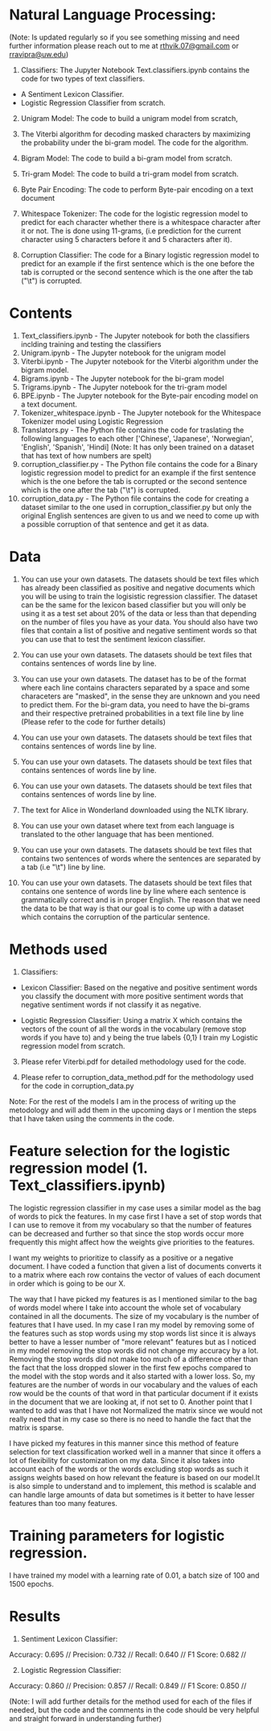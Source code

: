 # Natural Language Processing:

(Note: Is updated regularly so if you see something missing and need further information please reach out to me at rthvik.07@gmail.com or rravipra@uw.edu)

1) Classifiers:
The Jupyter Notebook Text.classifiers.ipynb contains the code for two types of text classifiers.
- A Sentiment Lexicon Classifier.
- Logistic Regression Classifier from scratch.

2) Unigram Model:
The code to build a unigram model from scratch,

3) The Viterbi algorithm for decoding masked characters by maximizing the probability under the bi-gram model.
The code for the algorithm.

4) Bigram Model:
The code to build a bi-gram model from scratch.

5) Tri-gram Model:
The code to build a tri-gram model from scratch.

6) Byte Pair Encoding:
The code to perform Byte-pair encoding on a text document

7) Whitespace Tokenizer:
The code for the logistic regression model to predict for each character whether there is a whitespace character after it or not. The is done using 11-grams, (i.e prediction for the current character using 5 characters before it and 5 characters after it).

8) Corruption Classifier:
The code for a Binary logistic regression model to predict for an example if the first sentence which is the one before the tab is corrupted or the second sentence which is the one after the tab ("\t") is corrupted.

# Contents

1) Text_classifiers.ipynb - The Jupyter notebook for both the classifiers inclding training and testing the classifiers
2) Unigram.ipynb - The Jupyter notebook for the unigram model
3) Viterbi.ipynb - The Jupyter notebook for the Viterbi algorithm under the bigram model.
4) Bigrams.ipynb - The Jupyter notebook for the bi-gram model
5) Trigrams.ipynb - The Jupyter notebook for the tri-gram model
6) BPE.ipynb - The Jupyter notebook for the Byte-pair encoding model on a text document.
7) Tokenizer_whitespace.ipynb - The Jupyter notebook for the Whitespace Tokenizer model using Logistic Regression
8) Translators.py - The Python file contains the code for traslating the following languages to each other ['Chinese', 'Japanese', 'Norwegian', 'English', 'Spanish', 'Hindi] (Note: It has only been trained on a dataset that has text of how numbers are spelt)
9) corruption_classifier.py - The Python file contains the code for a Binary logistic regression model to predict for an example if the first sentence which is the one before the tab is corrupted or the second sentence which is the one after the tab ("\t") is corrupted.
10) corruption_data.py - The Python file contains the code for creating a dataset similar to the one used in corruption_classifier.py but only the original English sentences are given to us and we need to come up with a possible corruption of that sentence and get it as data.

# Data

1) You can use your own datasets. The datasets should be text files which has already been classified as positive and negative documents which you will be using to train the logisistic regression classifier. The dataset can be the same for the lexicon based classifier but you will only be using it as a test set about 20% of the data or less than that depending on the number of files you have as your data. You should also have two files that contain a list of positive and negative sentiment words so that you can use that to test the sentiment lexicon classifier.

2) You can use your own datasets. The datasets should be text files that contains sentences of words line by line.

3) You can use your own datasets. The dataset has to be of the format where each line contains characters separated by a space and some characeters are "masked",
in the sense they are unknown and you need to predict them.
For the bi-gram data, you need to have the bi-grams and their respective pretrained probabilities in a text file line by line (Please refer to the code for further details)

4) You can use your own datasets. The datasets should be text files that contains sentences of words line by line.

5) You can use your own datasets. The datasets should be text files that contains sentences of words line by line.

6) You can use your own datasets. The datasets should be text files that contains sentences of words line by line.

7) The text for Alice in Wonderland downloaded using the NLTK library.

8) You can use your own dataset where text from each language is translated to the other language that has been mentioned.

9) You can use your own datasets. The datasets should be text files that contains two sentences of words where the sentences are separated by a tab (i.e "\t") line by line.

10) You can use your own datasets. The datasets should be text files that contains one sentence of words line by line where each sentence is grammatically correct and is in proper English. The reason that we need the data to be that way is that our goal is to come up with a dataset which contains the corruption of the particular sentence.

# Methods used

1) Classifiers:

- Lexicon Classifier: Based on the negative and positive sentiment words you classify the document with more positive sentiment words that negative sentiment words if not classify it as negative.

- Logistic Regression Classifier: Using a matrix X which contains the vectors of the count of all the words in the vocabulary (remove stop words if you have to) and y being the true labels {0,1} I train my Logistic regression model from scratch.

3) Please refer Viterbi.pdf for detailed methodology used for the code.

10) Please refer to corruption_data_method.pdf for the methodology used for the code in corruption_data.py

Note: For the rest of the models I am in the process of writing up the metodology and will add them in the upcoming days or I mention the steps that I have taken using the comments in the code.

# Feature selection for the logistic regression model (1. Text_classifiers.ipynb)

The logistic regression classifier in my case uses a similar model as the bag of words to pick the
features. In my case first I have a set of stop words that I can use to remove it from my vocabulary so
that the number of features can be decreased and further so that since the stop words occur more
frequently this might affect how the weights give priorities to the features. 

I want my weights to prioritize to classify as a positive or a negative document.
I have coded a function that given a list of documents converts it to a matrix where each row
contains the vector of values of each document in order which is going to be our X.

The way that I have picked my features is as I mentioned similar to the bag of words model
where I take into account the whole set of vocabulary contained in all the documents. The
size of my vocabulary is the number of features that I have used. In my case I ran my model by
removing some of the features such as stop words using my stop words list since it is always better
to have a lesser number of "more relevant" features but as I noticed in my model removing the stop
words did not change my accuracy by a lot. Removing the stop words did not make too much of a
difference other than the fact that the loss dropped slower in the first few epochs compared to the
model with the stop words and it also started with a lower loss. So, my features are the number
of words in our vocabulary and the values of each row would be the counts of that word in that
particular document if it exists in the document that we are looking at, if not set to 0.
Another point that I wanted to add was that I have not Normalized the matrix since we would
not really need that in my case so there is no need to handle the fact that the matrix is sparse.

I have picked my features in this manner since this method of feature selection for text classification worked well in a manner that since it offers a lot of flexibility for customization on my data. Since it also takes into account each of the words or the words excluding stop words as such
it assigns weights based on how relevant the feature is based on our model.It is also simple to understand and to implement, this method is scalable and can handle large amounts of data but sometimes is it better to have lesser features than too many features.

# Training parameters for logistic regression.

I have trained my model with a learning rate of 0.01, a batch size of 100 and 1500 epochs.

# Results

1) Sentiment Lexicon Classifier:

Accuracy: 0.695 //
Precision: 0.732 //
Recall: 0.640 //
F1 Score: 0.682 //

2) Logistic Regression Classifier:

Accuracy: 0.860 //
Precision: 0.857 //
Recall: 0.849 //
F1 Score: 0.850 //

(Note: I will add further details for the method used for each of the files if needed, but the code and the comments in the code should be very helpful and straight forward in understanding further)
